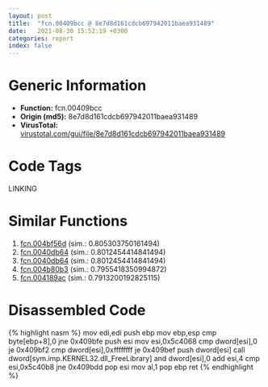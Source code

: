 ```yaml
---
layout: post
title:  "fcn.00409bcc @ 8e7d8d161cdcb697942011baea931489"
date:   2021-08-30 15:52:19 +0300
categories: report
index: false
---
```


# Generic Information
- **Function:** fcn.00409bcc
- **Origin (md5):** 8e7d8d161cdcb697942011baea931489
- **VirusTotal:** [virustotal.com/gui/file/8e7d8d161cdcb697942011baea931489][virustotal_ref]

# Code Tags
<span class="tag" id="LINKING">LINKING</span>


# Similar Functions

1. [fcn.004bf56d][similar_1_ref] (sim.: 0.805303750161494)
2. [fcn.0040db64][similar_2_ref] (sim.: 0.8012454414841494)
3. [fcn.0040db64][similar_3_ref] (sim.: 0.8012454414841494)
4. [fcn.004b80b3][similar_4_ref] (sim.: 0.7955418350994872)
5. [fcn.004189ac][similar_5_ref] (sim.: 0.7913200192825115)


# Disassembled Code

{% highlight nasm %}
mov edi,edi
push ebp
mov ebp,esp
cmp byte[ebp+8],0
jne 0x409bfe
push esi
mov esi,0x5c4068
cmp dword[esi],0
je 0x409bf2
cmp dword[esi],0xffffffff
je 0x409bef
push dword[esi]
call dword[sym.imp.KERNEL32.dll_FreeLibrary]
and dword[esi],0
add esi,4
cmp esi,0x5c40b8
jne 0x409bdd
pop esi
mov al,1
pop ebp
ret 
{% endhighlight %}


[similar_1_ref]: /report/fcn.004bf56d@94f83197373b17ab8b5225c0900d14de
[similar_2_ref]: /report/fcn.0040db64@617bd594ba13d0dcc08a315774c342d4
[similar_3_ref]: /report/fcn.0040db64@b8b9b802e96d8e813c605554cf6f7018
[similar_4_ref]: /report/fcn.004b80b3@4fe38de7c6c86a1bad209560fa052231
[similar_5_ref]: /report/fcn.004189ac@3126c42be5ff4667ca90db79e3d82aff
[virustotal_ref]: https://www.virustotal.com/gui/file/8e7d8d161cdcb697942011baea931489